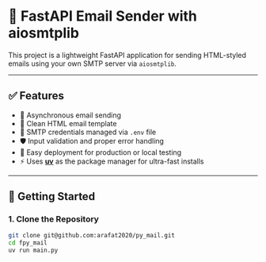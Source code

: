 # 📧 FastAPI Email Sender with aiosmtplib

This project is a lightweight FastAPI application for sending HTML-styled emails using your own SMTP server via `aiosmtplib`.

---

## ✅ Features

- 🔄 Asynchronous email sending
- 🎨 Clean HTML email template
- 🔐 SMTP credentials managed via `.env` file
- 🛡 Input validation and proper error handling
- 🏃 Easy deployment for production or local testing
- ⚡ Uses [**uv**](https://github.com/astral-sh/uv) as the package manager for ultra-fast installs

---

## 🚀 Getting Started

### 1. Clone the Repository

```bash
git clone git@github.com:arafat2020/py_mail.git
cd fpy_mail
uv run main.py

